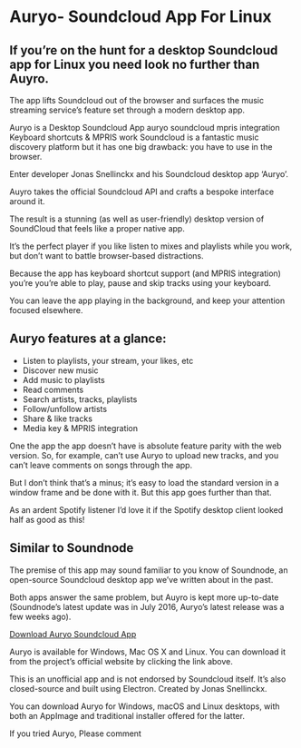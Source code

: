# Auryo- Soundcloud App For Linux

## If you’re on the hunt for a desktop Soundcloud app for Linux you need look no further than Auyro.

The app lifts Soundcloud out of the browser and surfaces the music streaming service’s feature set through a modern desktop app.

Auryo is a Desktop Soundcloud App
auryo soundcloud mpris integration
Keyboard shortcuts & MPRIS work
Soundcloud is a fantastic music discovery platform but it has one big drawback: you have to use in the browser.

Enter developer Jonas Snellinckx and his Soundcloud desktop app ‘Auryo’.

Auyro takes the official Soundcloud API and crafts a bespoke interface around it.

The result is a stunning (as well as user-friendly) desktop version of SoundCloud that feels like a proper native app.

It’s the perfect player if you like listen to mixes and playlists while you work, but don’t want to battle browser-based distractions.

Because the app has keyboard shortcut support (and MPRIS integration) you’re you’re able to play, pause and skip tracks using your keyboard.

You can leave the app playing in the background, and keep your attention focused elsewhere.

## Auryo features at a glance:

- Listen to playlists, your stream, your likes, etc
- Discover new music
- Add music to playlists
- Read comments
- Search artists, tracks, playlists
- Follow/unfollow artists
- Share & like tracks
- Media key & MPRIS integration

One the app the app doesn’t have is absolute feature parity with the web version. So, for example, can’t use Auryo to upload new tracks, and you can’t leave comments on songs through the app.

But I don’t think that’s a minus; it’s easy to load the standard version in a window frame and be done with it. But this app goes further than that.

As an ardent Spotify listener I’d love it if the Spotify desktop client looked half as good as this!

## Similar to Soundnode

The premise of this app may sound familiar to you know of Soundnode, an open-source Soundcloud desktop app we’ve written about in the past.

Both apps answer the same problem, but Auyro is kept more up-to-date (Soundnode’s latest update was in July 2016, Auryo’s latest release was a few weeks ago).

[Download Auryo Soundcloud App](https://auryo.com/#downloads/)


Auryo is available for Windows, Mac OS X and Linux. You can download it from the project’s official website by clicking the link above.

This is an unofficial app and is not endorsed by Soundcloud itself. It’s also closed-source and built using Electron. Created by Jonas Snellinckx.

You can download Auryo for Windows, macOS and Linux desktops, with both an AppImage and traditional installer offered for the latter.

If you tried Auryo, Please comment

